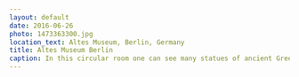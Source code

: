 ```yaml
---
layout: default
date: 2016-06-26
photo: 1473363300.jpg
location_text: Altes Museum, Berlin, Germany
title: Altes Museum Berlin
caption: In this circular room one can see many statues of ancient Greek gods. The Altes Musuem is clearly my favorite in Berlin, its achitecture and expositions are amazing!
---
```

